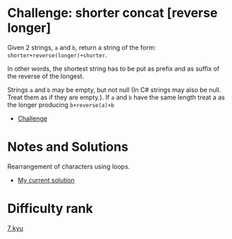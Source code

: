 # Challenge: shorter concat [reverse longer]

Given 2 strings, `a` and `b`, return a string of the form: `shorter+reverse(longer)+shorter`.

In other words, the shortest string has to be put as prefix and as suffix of the reverse of the longest.

Strings `a` and `b` may be empty, but not null (In C# strings may also be null. Treat them as if they are empty.).
If `a` and `b` have the same length treat a as the longer producing `b+reverse(a)+b`

- [Challenge](https://www.codewars.com/kata/54557d61126a00423b000a45)

# Notes and Solutions

Rearrangement of characters using loops.

- [My current solution](solution.java)

# Difficulty rank

[7 kyu](https://docs.codewars.com/gamification/ranks)
